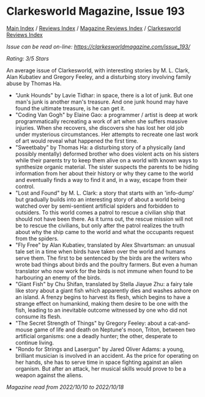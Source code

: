 # Clarkesworld Magazine, Issue 193

[Main Index](../../../README.md) / [Reviews Index](../../README.md) / [Magazine Reviews Index](../README.md) / [Clarkesworld Reviews Index](README.md)

*Issue can be read on-line: <https://clarkesworldmagazine.com/issue_193/>*

*Rating: 3/5 Stars*

An average issue of Clarkesworld, with interesting stories by M. L. Clark, Alan Kubatiev and Gregory Feeley, and a disturbing story involving family abuse by Thomas Ha.

- "Junk Hounds" by Lavie Tidhar: in space, there is a lot of junk. But one man's junk is another man's treasure. And one junk hound may have found the ultimate treasure, is he can get it.
- "Coding Van Gogh" by Elaine Gao: a programmer / artist is deep at work programmatically recreating a work of art when she suffers massive injuries. When she recovers, she discovers she has lost her old job under mysterious circumstances. Her attempts to recreate one last work of art would reveal what happened the first time.
- "Sweetbaby" by Thomas Ha: a disturbing story of a physically (and possibly mentally) deformed brother who does violent acts on his sisters while their parents try to keep them alive on a world with known ways to synthesize organic material. The sister suspects the parents to be hiding information from her about their history or why they came to the world and eventually finds a way to find it and, in a way, escape from their control.
- "Lost and Found" by M. L. Clark: a story that starts with an 'info-dump' but gradually builds into an interesting story of about a world being watched over by semi-sentient artificial spiders and forbidden to outsiders. To this world comes a patrol to rescue a civilian ship that should not have been there. As it turns out, the rescue mission will not be to rescue the civilians, but only after the patrol realizes the truth about why the ship came to the world and what the occupants request from the spiders.
- "Fly Free" by Alan Kubatiev, translated by Alex Shvartsman: an unusual tale set in a time when birds have taken over the world and humans serve them. The first to be sentenced by the birds are the writers who wrote bad things about birds and the poultry farmers. But even a human translator who now work for the birds is not immune when found to be harbouring an enemy of the birds.
- "Giant Fish" by Chu Shifan, translated by Stella Jiayue Zhu: a fairy tale like story about a giant fish which apparently dies and washes ashore on an island. A frenzy begins to harvest its flesh, which begins to have a strange effect on humankind, making them desire to be one with the fish, leading to an inevitable outcome witnessed by one who did not consume its flesh.
- "The Secret Strength of Things" by Gregory Feeley: about a cat-and-mouse game of life and death on Neptune's moon, Triton, between two artificial organisms: one a deadly hunter; the other, desperate to continue living.
- "Rondo for Strings and Lasergun" by Jared Oliver Adams: a young, brilliant musician is involved in an accident. As the price for operating on her hands, she has to serve time in space fighting against an alien organism. But after an attack, her musical skills would prove to be a weapon against the aliens.

*Magazine read from 2022/10/10 to 2022/10/18*
